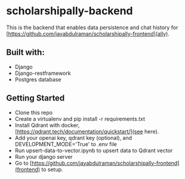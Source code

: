 # scholarshipally-backend

This is the backend that enables data persistence and chat history for [https://github.com/jayabdulraman/scholarshipally-frontend](ally).

## Built with:
- Django
- Django-restframework
- Postgres database

## Getting Started

- Clone this repo
- Create a virtualenv and pip install -r requirements.txt
- Install Qdrant with docker, [https://qdrant.tech/documentation/quickstart/](see here).
- Add your openai key, qdrant key (optional), and DEVELOPMENT_MODE='True' to .env file
- Run upsert-data-to-vector.ipynb to upsert data to Qdrant vector
- Run your django server
- Go to [https://github.com/jayabdulraman/scholarshipally-frontend](frontend) to setup.
